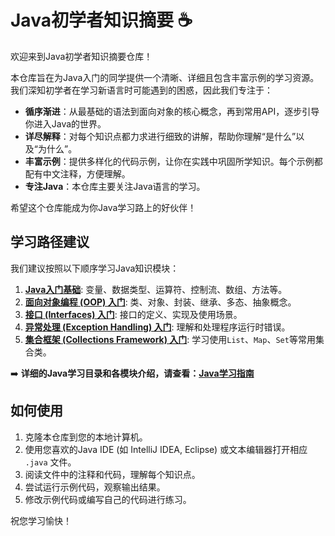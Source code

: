 # Java初学者知识摘要 ☕

欢迎来到Java初学者知识摘要仓库！

本仓库旨在为Java入门的同学提供一个清晰、详细且包含丰富示例的学习资源。我们深知初学者在学习新语言时可能遇到的困惑，因此我们专注于：

*   **循序渐进**：从最基础的语法到面向对象的核心概念，再到常用API，逐步引导你进入Java的世界。
*   **详尽解释**：对每个知识点都力求进行细致的讲解，帮助你理解“是什么”以及“为什么”。
*   **丰富示例**：提供多样化的代码示例，让你在实践中巩固所学知识。每个示例都配有中文注释，方便理解。
*   **专注Java**：本仓库主要关注Java语言的学习。

希望这个仓库能成为你Java学习路上的好伙伴！

## 学习路径建议

我们建议按照以下顺序学习Java知识模块：

1.  **[Java入门基础](./java/JavaBasics_ForBeginners.java)**: 变量、数据类型、运算符、控制流、数组、方法等。
2.  **[面向对象编程 (OOP) 入门](./java/OOPConcepts_ForBeginners.java)**: 类、对象、封装、继承、多态、抽象概念。
3.  **[接口 (Interfaces) 入门](./java/Interfaces_ForBeginners.java)**: 接口的定义、实现及使用场景。
4.  **[异常处理 (Exception Handling) 入门](./java/ExceptionHandling_ForBeginners.java)**: 理解和处理程序运行时错误。
5.  **[集合框架 (Collections Framework) 入门](./java/Collections_ForBeginners.java)**: 学习使用`List`、`Map`、`Set`等常用集合类。

➡️ **详细的Java学习目录和各模块介绍，请查看：[Java学习指南](./java/README_ZH.md)**

## 如何使用

1.  克隆本仓库到您的本地计算机。
2.  使用您喜欢的Java IDE (如 IntelliJ IDEA, Eclipse) 或文本编辑器打开相应 `.java` 文件。
3.  阅读文件中的注释和代码，理解每个知识点。
4.  尝试运行示例代码，观察输出结果。
5.  修改示例代码或编写自己的代码进行练习。

祝您学习愉快！
